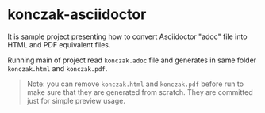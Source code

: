 # konczak-asciidoctor

It is sample project presenting how to convert Asciidoctor "adoc" file into HTML and PDF equivalent files.

Running main of project read `konczak.adoc` file and generates in same folder `konczak.html` and `konczak.pdf`.

> Note: you can remove `konczak.html` and `konczak.pdf` before run to make sure that they are generated from scratch. They are committed just for simple preview usage.
